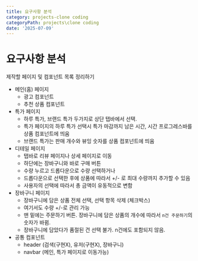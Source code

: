 ```yaml
---
title: 요구사항 분석
category: projects-clone coding
categoryPath: projects\clone coding
date: '2025-07-09'
---
```

# 요구사항 분석

제작할 페이지 및 컴포넌트 목록 정리하기

- 메인(홈) 페이지  
	- 광고 컴포넌트  
	- 추천 상품 컴포넌트  
- 특가 페이지  
	- 하루 특가, 브랜드 특가 두가지로 상단 탭바에서 선택.  
	- 특가 페이지의 하루 특가 선택시 특가 마감까지 남은 시간, 시간 프로그레스바를 상품 컴포넌트에 띄움  
	- 브랜드 특가는 판매 개수와 뷰잉 숫자를 상품 컴포넌트에 띄움  
- 디테일 페이지  
	- 탭바로 리뷰 페이지나 상세 페이지로 이동  
	- 하단에는 장바구니와 바로 구매 버튼  
	- 수량 누르고 드롭다운으로 수량 선택하거나  
	- 드롭다운으로 선택한 후에 상품에 따라서 +/- 로 최대 수량까지 추가할 수 있음  
	- 사용자의 선택에 따라서 총 금액이 유동적으로 변함  
- 장바구니 페이지  
	- 장바구니에 담은 상품 전체 선택, 선택 항목 삭제 (체크박스)  
	- 여기서도 수량 +/-로 관리 가능  
	- 맨 밑에는 주문하기 버튼. 장바구니에 담은 상품의 개수에 따라서 `n건 주문하기`의 숫자가 바뀜.   
	- 장바구니에 담았다가 품절된 건 선택 불가. n건에도 포함되지 않음.  
- 공통 컴포넌트  
	- header (검색(구현X), 유저(구현X), 장바구니)  
	- navbar (메인, 특가 페이지로 이동가능)
